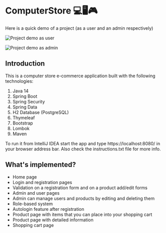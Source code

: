 # ComputerStore 💻🖥🎮

Here is a quick demo of a project (as a user and an admin respectively)

![Project demo as user](src/main/resources/app-demo/user.gif)

![Project demo as admin](src/main/resources/app-demo/admin.gif)

## Introduction
This is a computer store e-commerce application built with the following technologies:
1. Java 14
2. Spring Boot 
3. Spring Security 
4. Spring Data
5. H2 Database (PostgreSQL)
6. Thymeleaf
7. Bootstrap
8. Lombok
9. Maven

To run it from IntelliJ IDEA start the app and type https://localhost:8080/ in your browser address bar.
Also check the instructions.txt file for more info.

## What's implemented?
+ Home page
+ Login and registration pages
+ Validation on a registration form and on a product add/edit forms
+ Admin and user pages
+ Admin can manage users and products by editing and deleting them
+ Role-based system
+ Autologin feature after registration
+ Product page with items that you can place into your shopping cart
+ Product page with detailed information
+ Shopping cart page 